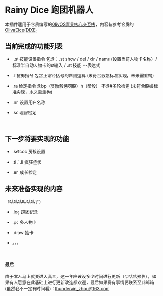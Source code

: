 # Rainy Dice 跑团机器人

本插件适用于仑质编写的[OlivOS青果核心交互栈](https://github.com/OlivOS-Team/OlivOS)，内容有参考仑质的[OlivaDice(DIXE)](https://github.com/lunzhiPenxil/Dice)

## 当前完成的功能列表

-  .st 技能设置指令 包含：.st show / del / clr / name (设置当前人物卡名称）/  标准半自动人物卡的st输入 / .st 技能 +-表达式

- .r 投掷指令 包含正常带括号的四则运算    (未符合骰娘标准实现，未来需重构)

- .ra 检定指令 含bp（奖励骰惩罚骰）h（暗骰） 不含#多轮检定     (未符合骰娘标准实现，未来需重构)

- .nn 设置用户名称

- .sc 理智检定

&nbsp;

## 下一步将要实现的功能

- .setcoc 房规设置

- .ti / .li 疯狂症状

- .en 成长检定

## 未来准备实现的内容

（咕咕咕咕咕咕了）

- .log 跑团记录

- .pc 多人物卡

- .draw 抽卡

- 。。。

&nbsp;

#### 最后

由于本人马上就要进入高三，这一年应该没多少时间进行更新（咕咕咕预告），如果有人愿意在此基础上进行更新改造都欢迎，最后如果真有事情要联系至此邮箱(虽然我不一定有时间看)：thunderain_zhou@163.com

